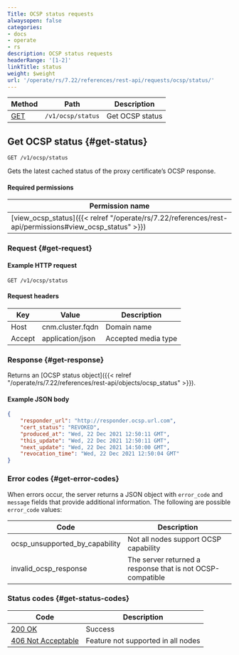 ```yaml
---
Title: OCSP status requests
alwaysopen: false
categories:
- docs
- operate
- rs
description: OCSP status requests
headerRange: '[1-2]'
linkTitle: status
weight: $weight
url: '/operate/rs/7.22/references/rest-api/requests/ocsp/status/'
---
```


| Method | Path | Description |
|--------|------|-------------|
| [GET](#get-status) | `/v1/ocsp/status` | Get OCSP status |

## Get OCSP status {#get-status}

	GET /v1/ocsp/status

Gets the latest cached status of the proxy certificate’s OCSP response.

#### Required permissions

| Permission name |
|-----------------|
| [view_ocsp_status]({{< relref "/operate/rs/7.22/references/rest-api/permissions#view_ocsp_status" >}}) |

### Request {#get-request} 

#### Example HTTP request

	GET /v1/ocsp/status 


#### Request headers

| Key | Value | Description |
|-----|-------|-------------|
| Host | cnm.cluster.fqdn | Domain name |
| Accept | application/json | Accepted media type |

### Response {#get-response} 

Returns an [OCSP status object]({{< relref "/operate/rs/7.22/references/rest-api/objects/ocsp_status" >}}).

#### Example JSON body

```json
{
    "responder_url": "http://responder.ocsp.url.com",
    "cert_status": "REVOKED",
    "produced_at": "Wed, 22 Dec 2021 12:50:11 GMT",
    "this_update": "Wed, 22 Dec 2021 12:50:11 GMT",
    "next_update": "Wed, 22 Dec 2021 14:50:00 GMT",
    "revocation_time": "Wed, 22 Dec 2021 12:50:04 GMT"
}
```

### Error codes {#get-error-codes} 

When errors occur, the server returns a JSON object with `error_code` and `message` fields that provide additional information. The following are possible `error_code` values:

| Code | Description |
|------|-------------|
| ocsp_unsupported_by_capability | Not all nodes support OCSP capability | 
| invalid_ocsp_response | The server returned a response that is not OCSP-compatible |

### Status codes {#get-status-codes} 

| Code | Description |
|------|-------------|
| [200 OK](http://www.w3.org/Protocols/rfc2616/rfc2616-sec10.html#sec10.2.1) | Success |
| [406 Not Acceptable](http://www.w3.org/Protocols/rfc2616/rfc2616-sec10.html#sec10.4.7) | Feature not supported in all nodes |
